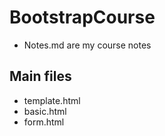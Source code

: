 # BootstrapCourse
 - Notes.md are my course notes
## Main files
 - template.html
 - basic.html
 - form.html
 
